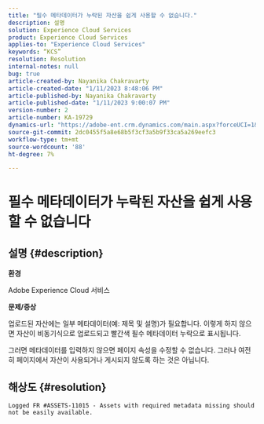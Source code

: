 ```yaml
---
title: "필수 메타데이터가 누락된 자산을 쉽게 사용할 수 없습니다."
description: 설명
solution: Experience Cloud Services
product: Experience Cloud Services
applies-to: "Experience Cloud Services"
keywords: “KCS”
resolution: Resolution
internal-notes: null
bug: true
article-created-by: Nayanika Chakravarty
article-created-date: "1/11/2023 8:48:06 PM"
article-published-by: Nayanika Chakravarty
article-published-date: "1/11/2023 9:00:07 PM"
version-number: 2
article-number: KA-19729
dynamics-url: "https://adobe-ent.crm.dynamics.com/main.aspx?forceUCI=1&pagetype=entityrecord&etn=knowledgearticle&id=d5fa8c3c-f191-ed11-aad1-6045bd0065b6"
source-git-commit: 2dc0455f5a8e68b5f3cf3a5b9f33ca5a269eefc3
workflow-type: tm+mt
source-wordcount: '88'
ht-degree: 7%

---
```


# 필수 메타데이터가 누락된 자산을 쉽게 사용할 수 없습니다

## 설명 {#description}


<b>환경</b>

Adobe Experience Cloud 서비스

<b>문제/증상</b>

업로드된 자산에는 일부 메타데이터(예: 제목 및 설명)가 필요합니다. 이렇게 하지 않으면 자산이 비동기식으로 업로드되고 빨간색 필수 메타데이터 누락으로 표시됩니다.

그러면 메타데이터를 입력하지 않으면 페이지 속성을 수정할 수 없습니다. 그러나 여전히 페이지에서 자산이 사용되거나 게시되지 않도록 하는 것은 아닙니다.


## 해상도 {#resolution}


`Logged FR #ASSETS-11015 - Assets with required metadata missing should not be easily available.`
